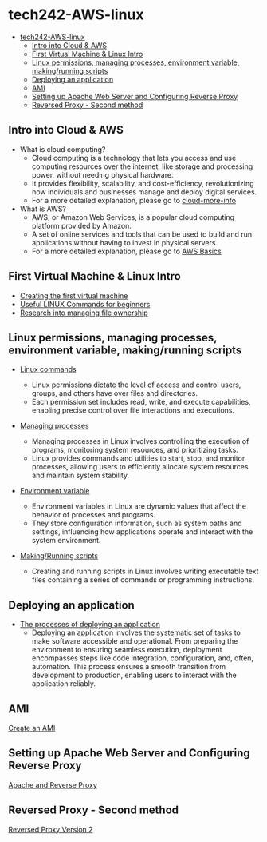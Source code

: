 # tech242-AWS-linux

- [tech242-AWS-linux](#tech242-aws-linux)
  - [Intro into Cloud \& AWS](#intro-into-cloud--aws)
  - [First Virtual Machine \& Linux Intro](#first-virtual-machine--linux-intro)
  - [Linux permissions, managing processes, environment variable, making/running scripts](#linux-permissions-managing-processes-environment-variable-makingrunning-scripts)
  - [Deploying an application](#deploying-an-application)
  - [AMI](#ami)
  - [Setting up Apache Web Server and Configuring Reverse Proxy](#setting-up-apache-web-server-and-configuring-reverse-proxy)
  - [Reversed Proxy - Second method](#reversed-proxy---second-method)


## Intro into Cloud & AWS

- What is cloud computing?
     - Cloud computing is a technology that lets you access and use computing resources over the internet, like storage and processing power, without needing physical hardware. 
     - It provides flexibility, scalability, and cost-efficiency, revolutionizing how individuals and businesses manage and deploy digital services.
     - For a more detailed explanation, please go to [cloud-more-info](Day1-resources/cloud-more-info.md)
- What is AWS?
     - AWS, or Amazon Web Services, is a popular cloud computing platform provided by Amazon. 
     - A set of online services and tools that can be used to build and run applications without having to invest in physical servers.
     - For a more detailed explanation, please go to [AWS Basics](Day1-resources/aws-basics.md)

## First Virtual Machine & Linux Intro

- [Creating the first virtual machine](Day2-resources/create-vm.md)
- [Useful LINUX Commands for beginners](Day2-resources/LINUXcommands.md)
- [Research into managing file ownership](Day2-resources/file-ownership.md)

## Linux permissions, managing processes, environment variable, making/running scripts

- [Linux commands](Day2-resources/LINUXcommands.md)
    - Linux permissions dictate the level of access and control users, groups, and others have over files and directories. 
    - Each permission set includes read, write, and execute capabilities, enabling precise control over file interactions and executions.


- [Managing processes](Day3-resources/Processes.md)
    - Managing processes in Linux involves controlling the execution of programs, monitoring system resources, and prioritizing tasks. 
    - Linux provides commands and utilities to start, stop, and monitor processes, allowing users to efficiently allocate system resources and maintain system stability.

- [Environment variable](Day3-resources/Environment_Variables.md)
    - Environment variables in Linux are dynamic values that affect the behavior of processes and programs. 
    - They store configuration information, such as system paths and settings, influencing how applications operate and interact with the system environment.

- [Making/Running scripts](Day3-resources/Creating_RunningScript.md)
    - Creating and running scripts in Linux involves writing executable text files containing a series of commands or programming instructions. 

## Deploying an application
- [The processes of deploying an application](<Day 5/process_of_deploying.md/process_of_deploying_main.md>)
    - Deploying an application involves the systematic set of tasks to make software accessible and operational. From preparing the environment to ensuring seamless execution, deployment encompasses steps like code integration, configuration, and, often, automation. This process ensures a smooth transition from development to production, enabling users to interact with the application reliably.

## AMI
[Create an AMI](Day5-resources/create_ami.md)

## Setting up Apache Web Server and Configuring Reverse Proxy
[Apache and Reverse Proxy](Day5-resources/Day5.md)

## Reversed Proxy - Second method
[Reversed Proxy Version 2](<../Week 2/second_method_reversed_proxy.md>)



